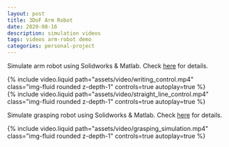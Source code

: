 ```yaml
---
layout: post
title: 3DoF Arm Robot
date: 2020-08-16
description: simulation videos
tags: videos arm-robot demo
categories: personal-project
---
```


Simulate arm robot using Solidworks & Matlab. Check [here](https://github.com/trandangtrungduc/ArmRobot3DOF) for details.

<div class="col-sm mt-3 mt-md-0 center">
    {% include video.liquid path="assets/video/writing_control.mp4" class="img-fluid rounded z-depth-1" controls=true autoplay=true %}
</div>

<div class="col-sm mt-3 mt-md-0 center">
    {% include video.liquid path="assets/video/straight_line_control.mp4" class="img-fluid rounded z-depth-1" controls=true autoplay=true %}
</div>

Simulate grasping robot using Solidworks & Matlab. Check [here](https://github.com/trandangtrungduc/ObstacleAvoiding-GraspingRobot) for details.

<div class="col-sm mt-3 mt-md-0 center">
    {% include video.liquid path="assets/video/grasping_simulation.mp4" class="img-fluid rounded z-depth-1" controls=true autoplay=true %}
</div>

